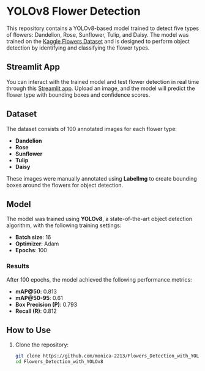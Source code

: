 # YOLOv8 Flower Detection

This repository contains a YOLOv8-based model trained to detect five types of flowers: Dandelion, Rose, Sunflower, Tulip, and Daisy. The model was trained on the [Kaggle Flowers Dataset](https://www.kaggle.com/datasets/imsparsh/flowers-dataset) and is designed to perform object detection by identifying and classifying the flower types.

## Streamlit App

You can interact with the trained model and test flower detection in real time through this [Streamlit app](https://flowersdetectionwithyolov8.streamlit.app/). Upload an image, and the model will predict the flower type with bounding boxes and confidence scores.

## Dataset

The dataset consists of 100 annotated images for each flower type:

- **Dandelion**
- **Rose**
- **Sunflower**
- **Tulip**
- **Daisy**

These images were manually annotated using **LabelImg** to create bounding boxes around the flowers for object detection.

## Model

The model was trained using **YOLOv8**, a state-of-the-art object detection algorithm, with the following training settings:

- **Batch size**: 16
- **Optimizer**: Adam
- **Epochs**: 100

### Results

After 100 epochs, the model achieved the following performance metrics:

- **mAP@50**: 0.813
- **mAP@50-95**: 0.61
- **Box Precision (P)**: 0.793
- **Recall (R)**: 0.812

## How to Use

1. Clone the repository:
   ```bash
   git clone https://github.com/monica-2213/Flowers_Detection_with_YOLOv8.git
   cd Flowers_Detection_with_YOLOv8
